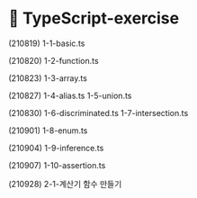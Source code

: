 # 🚩 TypeScript-exercise

(210819) 1-1-basic.ts

(210820) 1-2-function.ts

(210823) 1-3-array.ts

(210827) 1-4-alias.ts 1-5-union.ts

(210830) 1-6-discriminated.ts 1-7-intersection.ts

(210901) 1-8-enum.ts

(210904) 1-9-inference.ts

(210907) 1-10-assertion.ts

(210928) 2-1-계산기 함수 만들기

